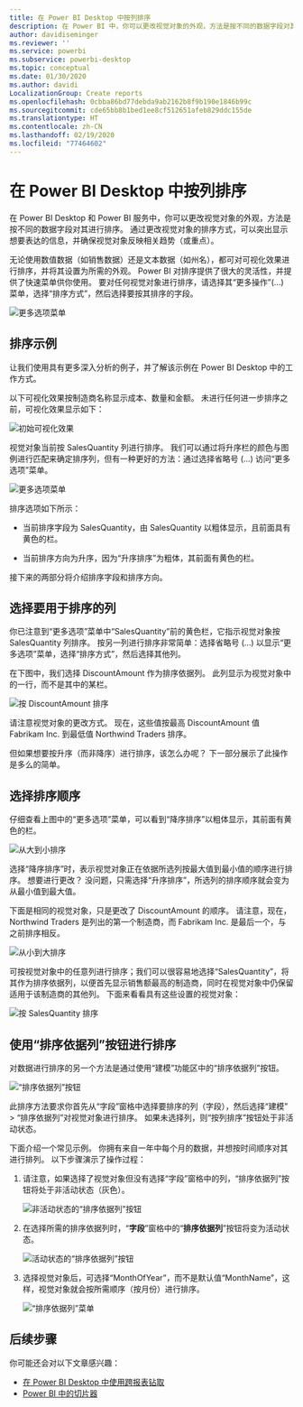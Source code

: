 ```yaml
---
title: 在 Power BI Desktop 中按列排序
description: 在 Power BI 中，你可以更改视觉对象的外观，方法是按不同的数据字段对其进行排序。
author: davidiseminger
ms.reviewer: ''
ms.service: powerbi
ms.subservice: powerbi-desktop
ms.topic: conceptual
ms.date: 01/30/2020
ms.author: davidi
LocalizationGroup: Create reports
ms.openlocfilehash: 0cbba86bd77debda9ab2162b8f9b190e1846b99c
ms.sourcegitcommit: cde65bb8b1bed1ee8cf512651afeb829ddc155de
ms.translationtype: HT
ms.contentlocale: zh-CN
ms.lasthandoff: 02/19/2020
ms.locfileid: "77464602"
---
```

# <a name="sort-by-column-in-power-bi-desktop"></a>在 Power BI Desktop 中按列排序
在 Power BI Desktop 和 Power BI 服务中，你可以更改视觉对象的外观，方法是按不同的数据字段对其进行排序。 通过更改视觉对象的排序方式，可以突出显示想要表达的信息，并确保视觉对象反映相关趋势（或重点）。

无论使用数值数据（如销售数据）还是文本数据（如州名），都可对可视化效果进行排序，并将其设置为所需的外观。 Power BI 对排序提供了很大的灵活性，并提供了快速菜单供你使用。 要对任何视觉对象进行排序，请选择其“更多操作”(…) 菜单，选择“排序方式”，然后选择要按其排序的字段。

![更多选项菜单](media/desktop-sort-by-column/sortbycolumn_2.png)

## <a name="sorting-example"></a>排序示例
让我们使用具有更多深入分析的例子，并了解该示例在 Power BI Desktop 中的工作方式。

以下可视化效果按制造商名称显示成本、数量和金额。 未进行任何进一步排序之前，可视化效果显示如下：

![初始可视化效果](media/desktop-sort-by-column/sortbycolumn_1.png)

视觉对象当前按 SalesQuantity 列进行排序。 我们可以通过将升序栏的颜色与图例进行匹配来确定排序列，但有一种更好的方法：通过选择省略号 (…) 访问“更多选项”菜单。

![更多选项菜单](media/desktop-sort-by-column/sortbycolumn_2.png)

排序选项如下所示：

* 当前排序字段为 SalesQuantity，由 SalesQuantity 以粗体显示，且前面具有黄色的栏。 

* 当前排序方向为升序，因为“升序排序”为粗体，其前面有黄色的栏。

接下来的两部分将介绍排序字段和排序方向。

## <a name="select-which-column-to-use-for-sorting"></a>选择要用于排序的列
你已注意到“更多选项”菜单中“SalesQuantity”前的黄色栏，它指示视觉对象按 SalesQuantity 列排序。 按另一列进行排序非常简单：选择省略号 (…) 以显示“更多选项”菜单，选择“排序方式”，然后选择其他列。

在下图中，我们选择 DiscountAmount 作为排序依据列。 此列显示为视觉对象中的一行，而不是其中的某栏。 

![按 DiscountAmount 排序](media/desktop-sort-by-column/sortbycolumn_3.png)

请注意视觉对象的更改方式。 现在，这些值按最高 DiscountAmount 值 Fabrikam Inc. 到最低值 Northwind Traders 排序。 

但如果想要按升序（而非降序）进行排序，该怎么办呢？ 下一部分展示了此操作是多么的简单。

## <a name="select-the-sort-order"></a>选择排序顺序
仔细查看上图中的“更多选项”菜单，可以看到“降序排序”以粗体显示，其前面有黄色的栏。

![从大到小排序](media/desktop-sort-by-column/sortbycolumn_4.png)

选择“降序排序”时，表示视觉对象正在依据所选列按最大值到最小值的顺序进行排序。 想要进行更改？ 没问题，只需选择“升序排序”，所选列的排序顺序就会变为从最小值到最大值。

下面是相同的视觉对象，只是更改了 DiscountAmount 的顺序。 请注意，现在，Northwind Traders 是列出的第一个制造商，而 Fabrikam Inc. 是最后一个，与之前排序相反。

![从小到大排序](media/desktop-sort-by-column/sortbycolumn_5.png)

可按视觉对象中的任意列进行排序；我们可以很容易地选择“SalesQuantity”，将其作为排序依据列，以便首先显示销售额最高的制造商，同时在视觉对象中仍保留适用于该制造商的其他列。 下面来看看具有这些设置的视觉对象：

![按 SalesQuantity 排序](media/desktop-sort-by-column/sortbycolumn_6.png)

## <a name="sort-using-the-sort-by-column-button"></a>使用“排序依据列”按钮进行排序
对数据进行排序的另一个方法是通过使用“建模”功能区中的“排序依据列”按钮。

![“排序依据列”按钮](media/desktop-sort-by-column/sortbycolumn_8.png)

此排序方法要求你首先从“字段”窗格中选择要排序的列（字段），然后选择“建模” > “排序依据列”对视觉对象进行排序。 如果未选择列，则“按列排序”按钮处于非活动状态。

下面介绍一个常见示例。 你拥有来自一年中每个月的数据，并想按时间顺序对其进行排列。 以下步骤演示了操作过程：

1. 请注意，如果选择了视觉对象但没有选择“字段”窗格中的列，“排序依据列”按钮将处于非活动状态（灰色）。
   
   ![非活动状态的“排序依据列”按钮](media/desktop-sort-by-column/sortbycolumn_9.png)

2. 在选择所需的排序依据列时，“**字段**”窗格中的“**排序依据列**”按钮将变为活动状态。
   
   ![活动状态的“排序依据列”按钮](media/desktop-sort-by-column/sortbycolumn_10.png)
3. 选择视觉对象后，可选择“MonthOfYear”，而不是默认值“MonthName”，这样，视觉对象就会按所需顺序（按月份）进行排序。
   
   ![“排序依据列”菜单](media/desktop-sort-by-column/sortbycolumn_11.png)


<!---
This functionality is no longer active. Jan 2020

## Getting back to default column for sorting
You can sort by any column you'd like, but there may be times when you want the visual to return to its default sorting column. No problem. For a visual that has a sort column selected, open the **More options** menu and select that column again, and the visualization returns to its default sort column.

For example, here's our previous chart:

![Initial visualization](media/desktop-sort-by-column/sortbycolumn_6.png)

When we go back to the menu and select **SalesQuantity** again, the visual defaults to being ordered alphabetically by **Manufacturer**, as shown in the following image.

![Default sort order](media/desktop-sort-by-column/sortbycolumn_7.png)

With so many options for sorting your visuals, creating just the chart or image you want is easy.
--->

## <a name="next-steps"></a>后续步骤

你可能还会对以下文章感兴趣：

* [在 Power BI Desktop 中使用跨报表钻取](desktop-cross-report-drill-through.md)
* [Power BI 中的切片器](visuals/power-bi-visualization-slicers.md)

